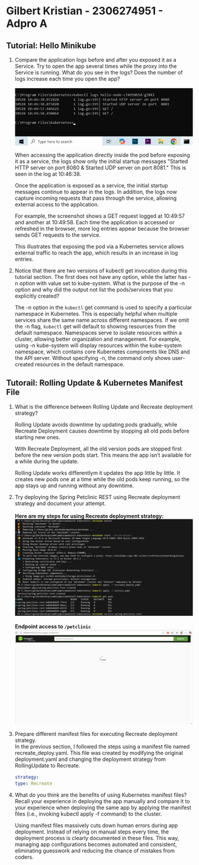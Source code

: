 # Gilbert Kristian - 2306274951 - Adpro A

## Tutorial: Hello Minikube

1. Compare the application logs before and after you exposed it as a Service. Try to open the app several times while the proxy into the Service is running. What do you see in the logs? Does the number of logs increase each time you open the app?<br><br>
![Foto](images/1.png)

    When accessing the application directly inside the pod before exposing it as a service, the logs show only the initial startup messages "Started HTTP server on port 8080 & Started UDP server on port 8081." This is seen in the log at 10:46:38.

    Once the application is exposed as a service, the initial startup messages continue to appear in the logs. In addition, the logs now capture incoming requests that pass through the service, allowing external access to the application.

    For example, the screenshot shows a GET request logged at 10:49:57 and another at 10:49:58. Each time the application is accessed or refreshed in the browser, more log entries appear because the browser sends GET requests to the service.

    This illustrates that exposing the pod via a Kubernetes service allows external traffic to reach the app, which results in an increase in log entries.

2. Notice that there are two versions of kubectl get invocation during this tutorial section. The first does not have any option, while the latter has -n option with value set to kube-system. What is the purpose of the -n option and why did the output not list the pods/services that you explicitly created? 

    The -n option in the `kubectl` get command is used to specify a particular namespace in Kubernetes. This is especially helpful when multiple services share the same name across different namespaces. If we omit the -n flag, `kubectl` get will default to showing resources from the default namespace. Namespaces serve to isolate resources within a cluster, allowing better organization and management. For example, using -n kube-system will display resources within the kube-system namespace, which contains core Kubernetes components like DNS and the API server. Without specifying -n, the command only shows user-created resources in the default namespace.

## Tutorail: Rolling Update & Kubernetes Manifest File

1. What is the difference between Rolling Update and Recreate deployment strategy?

    Rolling Update avoids downtime by updating pods gradually, while Recreate Deployment causes downtime by stopping all old pods before starting new ones.

    With Recreate Deployment, all the old version pods are stopped first before the new version pods start. This means the app isn’t available for a while during the update.

    Rolling Update works differentlym it updates the app little by little. It creates new pods one at a time while the old pods keep running, so the app stays up and running without any downtime.

2. Try deploying the Spring Petclinic REST using Recreate deployment strategy and document your attempt.<br><br>
    <b>Here are my steps for using Recreate deployment strategy:</b>
![Foto 4](images/4.png)
<br><br>
<b>Endpoint access to `/petclinic`</b>
![Foto 5](images/5.png)

3. Prepare different manifest files for executing Recreate deployment strategy.<br>
    In the previous section, I followed the steps using a manifest file named recreate_deploy.yaml. This file was created by modifying the original deployment.yaml and changing the deployment strategy from RollingUpdate to Recreate.
    
    ```yaml
    strategy:
    type: Recreate
    ```

4. What do you think are the benefits of using Kubernetes manifest files? Recall your experience in deploying the app manually and compare it to your experience when deploying the same app by applying the manifest files (i.e., invoking kubectl apply -f command) to the cluster.

    Using manifest files massively cuts down human errors during app deployment. Instead of relying on manual steps every time, the deployment process is clearly documented in these files. This way, managing app configurations becomes automated and consistent, eliminating guesswork and reducing the chance of mistakes from coders.
















